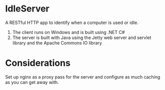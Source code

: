 IdleServer
==========

A RESTful HTTP app to identify when a computer is used or idle.

1. The client runs on Windows and is built using .NET C#
2. The server is built with Java using the Jetty web server and servlet library and the Apache Commons IO library


Considerations
==============
Set up nginx as a proxy pass for the server and configure as much caching as you can get away with.
